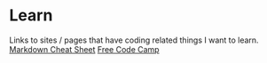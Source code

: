 # Learn
Links to sites / pages that have coding related things I want to learn.
[Markdown Cheat Sheet](https://github.com/adam-p/markdown-here/wiki/Markdown-Cheatsheet)
[Free Code Camp](https://freecodecamp.org/)
